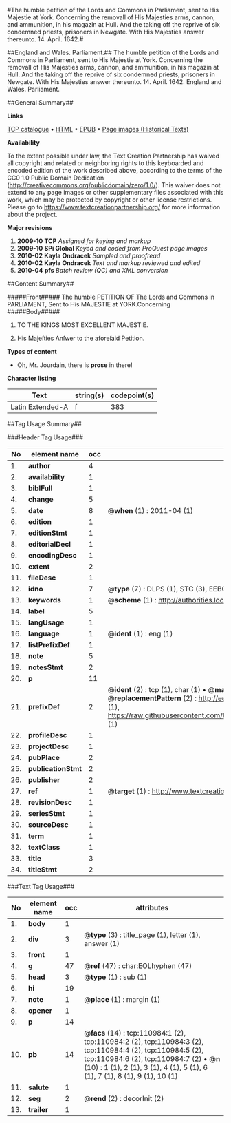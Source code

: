 #The humble petition of the Lords and Commons in Parliament, sent to His Majestie at York. Concerning the removall of His Majesties arms, cannon, and ammunition, in his magazin at Hull. And the taking off the reprive of six condemned priests, prisoners in Newgate. With His Majesties answer thereunto. 14. April. 1642.#

##England and Wales. Parliament.##
The humble petition of the Lords and Commons in Parliament, sent to His Majestie at York. Concerning the removall of His Majesties arms, cannon, and ammunition, in his magazin at Hull. And the taking off the reprive of six condemned priests, prisoners in Newgate. With His Majesties answer thereunto. 14. April. 1642.
England and Wales. Parliament.

##General Summary##

**Links**

[TCP catalogue](http://www.ota.ox.ac.uk/tcp/)  • 
[HTML](http://tei.it.ox.ac.uk/tcp/Texts-HTML/free/A82/A82824.html)  • 
[EPUB](http://tei.it.ox.ac.uk/tcp/Texts-EPUB/free/A82/A82824.epub) • 
[Page images (Historical Texts)](https://historicaltexts.jisc.ac.uk/eebo-99858924e)

**Availability**

To the extent possible under law, the Text Creation Partnership has waived all copyright and related or neighboring rights to this keyboarded and encoded edition of the work described above, according to the terms of the CC0 1.0 Public Domain Dedication (http://creativecommons.org/publicdomain/zero/1.0/). This waiver does not extend to any page images or other supplementary files associated with this work, which may be protected by copyright or other license restrictions. Please go to https://www.textcreationpartnership.org/ for more information about the project.

**Major revisions**

1. __2009-10__ __TCP__ *Assigned for keying and markup*
1. __2009-10__ __SPi Global__ *Keyed and coded from ProQuest page images*
1. __2010-02__ __Kayla Ondracek__ *Sampled and proofread*
1. __2010-02__ __Kayla Ondracek__ *Text and markup reviewed and edited*
1. __2010-04__ __pfs__ *Batch review (QC) and XML conversion*

##Content Summary##

#####Front#####
The humble PETITION OF The Lords and Commons in PARLIAMENT, Sent to His MAJESTIE at YORK.Concerning 
#####Body#####

1. TO THE KINGS MOST EXCELLENT MAJESTIE.

1. His Majeſties Anſwer to the aforeſaid Petition.

**Types of content**

  * Oh, Mr. Jourdain, there is **prose** in there!

**Character listing**


|Text|string(s)|codepoint(s)|
|---|---|---|
|Latin Extended-A|ſ|383|

##Tag Usage Summary##

###Header Tag Usage###

|No|element name|occ|attributes|
|---|---|---|---|
|1.|__author__|4||
|2.|__availability__|1||
|3.|__biblFull__|1||
|4.|__change__|5||
|5.|__date__|8| @__when__ (1) : 2011-04 (1)|
|6.|__edition__|1||
|7.|__editionStmt__|1||
|8.|__editorialDecl__|1||
|9.|__encodingDesc__|1||
|10.|__extent__|2||
|11.|__fileDesc__|1||
|12.|__idno__|7| @__type__ (7) : DLPS (1), STC (3), EEBO-CITATION (1), PROQUEST (1), VID (1)|
|13.|__keywords__|1| @__scheme__ (1) : http://authorities.loc.gov/ (1)|
|14.|__label__|5||
|15.|__langUsage__|1||
|16.|__language__|1| @__ident__ (1) : eng (1)|
|17.|__listPrefixDef__|1||
|18.|__note__|5||
|19.|__notesStmt__|2||
|20.|__p__|11||
|21.|__prefixDef__|2| @__ident__ (2) : tcp (1), char (1)  •  @__matchPattern__ (2) : ([0-9\-]+):([0-9IVX]+) (1), (.+) (1)  •  @__replacementPattern__ (2) : http://eebo.chadwyck.com/downloadtiff?vid=$1&page=$2 (1), https://raw.githubusercontent.com/textcreationpartnership/Texts/master/tcpchars.xml#$1 (1)|
|22.|__profileDesc__|1||
|23.|__projectDesc__|1||
|24.|__pubPlace__|2||
|25.|__publicationStmt__|2||
|26.|__publisher__|2||
|27.|__ref__|1| @__target__ (1) : http://www.textcreationpartnership.org/docs/. (1)|
|28.|__revisionDesc__|1||
|29.|__seriesStmt__|1||
|30.|__sourceDesc__|1||
|31.|__term__|1||
|32.|__textClass__|1||
|33.|__title__|3||
|34.|__titleStmt__|2||


###Text Tag Usage###

|No|element name|occ|attributes|
|---|---|---|---|
|1.|__body__|1||
|2.|__div__|3| @__type__ (3) : title_page (1), letter (1), answer (1)|
|3.|__front__|1||
|4.|__g__|47| @__ref__ (47) : char:EOLhyphen (47)|
|5.|__head__|3| @__type__ (1) : sub (1)|
|6.|__hi__|19||
|7.|__note__|1| @__place__ (1) : margin (1)|
|8.|__opener__|1||
|9.|__p__|14||
|10.|__pb__|14| @__facs__ (14) : tcp:110984:1 (2), tcp:110984:2 (2), tcp:110984:3 (2), tcp:110984:4 (2), tcp:110984:5 (2), tcp:110984:6 (2), tcp:110984:7 (2)  •  @__n__ (10) : 1 (1), 2 (1), 3 (1), 4 (1), 5 (1), 6 (1), 7 (1), 8 (1), 9 (1), 10 (1)|
|11.|__salute__|1||
|12.|__seg__|2| @__rend__ (2) : decorInit (2)|
|13.|__trailer__|1||
